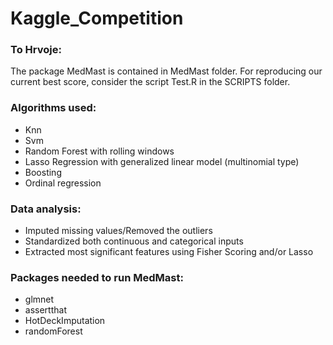 # Kaggle_Competition

### To Hrvoje:
The package MedMast is contained in MedMast folder.
For reproducing our current best score, consider the script Test.R in the SCRIPTS folder.

### Algorithms used:
- Knn
- Svm
- Random Forest with rolling windows
- Lasso Regression with generalized linear model (multinomial type)
- Boosting
- Ordinal regression

### Data analysis:
- Imputed missing values/Removed the outliers
- Standardized both continuous and categorical inputs
- Extracted most significant features using Fisher Scoring and/or Lasso


### Packages needed to run MedMast:
- glmnet
- assertthat
- HotDeckImputation
- randomForest

